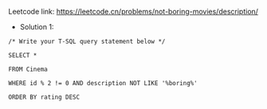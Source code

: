 Leetcode link: https://leetcode.cn/problems/not-boring-movies/description/ 

- Solution 1:
```
/* Write your T-SQL query statement below */

SELECT *

FROM Cinema

WHERE id % 2 != 0 AND description NOT LIKE '%boring%'

ORDER BY rating DESC
```
